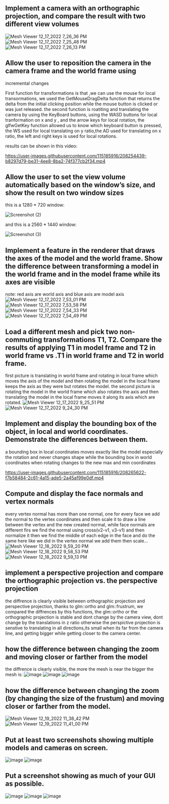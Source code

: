## Implement a camera with an orthographic projection, and compare the result with two different view volumes

![Mesh Viewer 12_17_2022 7_26_36 PM](https://user-images.githubusercontent.com/115185916/208254011-a7dde39e-dd13-4c65-b74b-f77eb512e7a6.png)
![Mesh Viewer 12_17_2022 7_25_48 PM](https://user-images.githubusercontent.com/115185916/208254012-c367b81f-7561-43d7-a444-9cad345b7aad.png)
![Mesh Viewer 12_17_2022 7_26_13 PM](https://user-images.githubusercontent.com/115185916/208254014-9175d0d6-ca38-4d4d-81b9-4aa0cc0dbd12.png)

## Allow the user to reposition the camera in the camera frame and the world frame using
incremental changes

First function for transformations is that ,we can use the mouse for local transormations, we used the GetMouseDragDelta function that returns the delta from the initial clicking position while the mouse button is clicked or was just released. the second function is roatiting and translating the camera by using the KeyBoard buttons, using the WASD buttons for local tranformation on x and y , and the arrow keys for local rotation, the glfwGetKey function allowed us to know which keyboard button is pressed, the WS used for local translating on y ratio,the AD used for translating on x ratio, the left and right keys is used for local rotations.

results can be shown in this video:

https://user-images.githubusercontent.com/115185916/208254439-b8297d79-be31-4ee8-8ba2-74f377cb2f34.mp4

## Allow the user to set the view volume automatically based on the window’s size, and show the result on two window sizes

this is a 1280 * 720 window:

![Screenshot (2)](https://user-images.githubusercontent.com/115185916/208254763-1c4cce94-9971-47da-93ae-4438d69a972f.png)

and this is a 2560 * 1440 window:

![Screenshot (3)](https://user-images.githubusercontent.com/115185916/208254783-46627dd5-1971-43ef-963d-e3b2ffca8960.png)


## Implement a feature in the renderer that draws the axes of the model and the world frame. Show the difference between transforming a model in the world frame and in the model frame while its axes are visible

note: red axis are world axis and blue axis are model axis
![Mesh Viewer 12_17_2022 7_53_01 PM](https://user-images.githubusercontent.com/115185916/208255036-4d3aaa2f-0395-4d75-b811-e6005f382fa7.png)
![Mesh Viewer 12_17_2022 7_53_58 PM](https://user-images.githubusercontent.com/115185916/208255037-ca588dc6-a06a-47d4-ad24-27a884c9bd78.png)
![Mesh Viewer 12_17_2022 7_54_33 PM](https://user-images.githubusercontent.com/115185916/208255038-c245e1a3-4472-4bfe-a701-3b580613a285.png)
![Mesh Viewer 12_17_2022 7_54_49 PM](https://user-images.githubusercontent.com/115185916/208255039-21402a94-40ee-45da-bfb9-3becf55eebb7.png)

## Load a different mesh and pick two non-commuting transformations T1, T2. Compare the results of applying T1 in model frame and T2 in world frame vs .T1 in world frame and T2 in world frame.

first picture is translating in world frame and rotating in local frame which moves the axis of the model and then rotating the model in the local frame keeps the axis as they were but rotates the model. the second picture is rotating the model in the world frame which also rotates the axis and then translating the model in the local frame moves it along its axis which are rotated.
![Mesh Viewer 12_17_2022 9_25_51 PM](https://user-images.githubusercontent.com/115185916/208263050-45014ca4-457a-4a76-a79c-3947d76a578f.png)
![Mesh Viewer 12_17_2022 9_24_30 PM](https://user-images.githubusercontent.com/115185916/208263051-78007fbb-1d1d-4a39-9834-6333368b7dec.png)



## Implement and display the bounding box of the object, in local and world coordinates. Demonstrate the differences between them.

a bounding box in local coordinates moves exactly like the model especially the rotation and never changes shape while the bounding box in world coordinates when rotating changes to the new max and min coordinates

https://user-images.githubusercontent.com/115185916/208265622-f7b58484-2c61-4a15-ade5-2a45af99e0df.mp4

## Compute and display the face normals and vertex normals

every vertex normal has more than one normal, one for every face we add the normal to the vertex coordinates and then scale it to draw a line between the vertex and the new created normal, while face normals are different firs we find the normal using cross(v2-v1, v3-v1) and then normalize it then we find the middle of each edge in the face and do the same here like we did in the vertex normal we add them then scale...
![Mesh Viewer 12_18_2022 9_59_20 PM](https://user-images.githubusercontent.com/115185916/208316858-0e63047c-8698-4e09-ab5f-c5ce21bb34d4.png)
![Mesh Viewer 12_18_2022 9_58_53 PM](https://user-images.githubusercontent.com/115185916/208316859-404773e2-db66-4533-9ec7-ac4e0c9732dc.png)
![Mesh Viewer 12_18_2022 9_59_13 PM](https://user-images.githubusercontent.com/115185916/208316861-83b973e4-6379-4d7f-9f23-64176d16ff03.png)

## implement a perspective projection and compare the orthographic projection vs. the perspective projection
the diffrence is clearly visible between orthographic projection and perspective projection, thanks to glm::ortho and glm::frustrum, we compared the diffrences by this functions, the glm::ortho or the orthographic projection is stable and dont change by the camera view, dont change by the translations in z ratio otherwise the perspictive projection is senstive to translating in all directions,its small when its far from the camera line, and getting bigger while getting closer to the camera center.

## how the difference between changing the zoom and moving closer or farther from the model
the diffrence is clearly visible, the more the mesh is near the bigger the mesh is:
![image](https://user-images.githubusercontent.com/116717525/208476741-4c4768fe-540f-47fe-b6ca-1e64c972c13b.png)
![image](https://user-images.githubusercontent.com/116717525/208476879-6dace405-c3fe-4c22-bfa1-ecb9a724aedf.png)
![image](https://user-images.githubusercontent.com/116717525/208477002-5922ac12-4597-45e3-b7e0-7c72b2f8dfc4.png)

## how the difference between changing the zoom (by changing the size of the frustum) and moving closer or farther from the model.
![Mesh Viewer 12_19_2022 11_38_42 PM](https://user-images.githubusercontent.com/115185916/208529604-ae45e05b-77a5-47f2-ab4f-16aa711f6d8f.png)
![Mesh Viewer 12_19_2022 11_41_00 PM](https://user-images.githubusercontent.com/115185916/208529608-6b480162-e0fa-4c5b-b9e6-db33127414fe.png)

## Put at least two screenshots showing multiple models and cameras on screen.
![image](https://user-images.githubusercontent.com/116717525/208680140-32b8945e-0d4d-42fa-884f-e3f0df6e53f7.png)
![image](https://user-images.githubusercontent.com/116717525/208683499-6095a2fe-099f-42ba-b8f6-6476f28d31c4.png)

## Put a screenshot showing as much of your GUI as possible.
![image](https://user-images.githubusercontent.com/116717525/208709492-ac6cfb82-62ad-4504-be01-dfed228b779d.png)
![image](https://user-images.githubusercontent.com/116717525/208709591-0b869367-47a3-4e5a-a106-53036e9d75e2.png)
![image](https://user-images.githubusercontent.com/116717525/208709697-bd0e6f08-c380-45c0-9123-06d96a9d578b.png)


